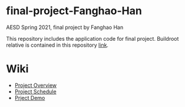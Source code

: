 # final-project-Fanghao-Han
AESD Spring 2021, final project by Fanghao Han

This repository includes the application code for final project.
Buildroot relative is contained in this repository [link](https://github.com/cu-ecen-5013/final-project-Fanghao-Han).

# Wiki
* [Project Overview](https://github.com/cu-ecen-5013/final-project-Fanghao-Han/wiki/Project-Overview)
* [Project Schedule](https://github.com/cu-ecen-5013/final-project-Fanghao-Han/wiki/Project-Schedule)
* [Prject Demo](https://github.com/cu-ecen-5013/final-project-Fanghao-Han/wiki/Fanghao's-Final-Project-Video)
